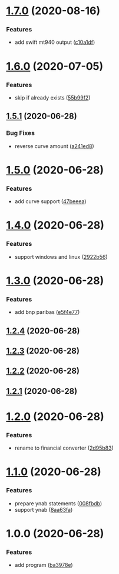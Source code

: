 # [1.7.0](https://github.com/cumpsd/financial-converter/compare/v1.6.0...v1.7.0) (2020-08-16)


### Features

* add swift mt940 output ([c10a1df](https://github.com/cumpsd/financial-converter/commit/c10a1df210a94c8f286bbd08cbf5346c5fdd5690))

# [1.6.0](https://github.com/cumpsd/financial-converter/compare/v1.5.1...v1.6.0) (2020-07-05)


### Features

* skip if already exists ([55b99f2](https://github.com/cumpsd/financial-converter/commit/55b99f23f833fabfd6218c9b45bcb5d44bd646cb))

## [1.5.1](https://github.com/cumpsd/financial-converter/compare/v1.5.0...v1.5.1) (2020-06-28)


### Bug Fixes

* reverse curve amount ([a241ed8](https://github.com/cumpsd/financial-converter/commit/a241ed868435297b06f1fe3f016fa1e00ca7c74c))

# [1.5.0](https://github.com/cumpsd/financial-converter/compare/v1.4.0...v1.5.0) (2020-06-28)


### Features

* add curve support ([47beeea](https://github.com/cumpsd/financial-converter/commit/47beeeaa2154043d984e35f919691b1d99a123c4))

# [1.4.0](https://github.com/cumpsd/financial-converter/compare/v1.3.0...v1.4.0) (2020-06-28)


### Features

* support windows and linux ([2922b56](https://github.com/cumpsd/financial-converter/commit/2922b56c739eb236cc9f0641a98700d3f5f4b3e9))

# [1.3.0](https://github.com/cumpsd/financial-converter/compare/v1.2.4...v1.3.0) (2020-06-28)


### Features

* add bnp paribas ([e5f4e77](https://github.com/cumpsd/financial-converter/commit/e5f4e77d8ad9fe498b06fc5597069b60971304c7))

## [1.2.4](https://github.com/cumpsd/financial-converter/compare/v1.2.3...v1.2.4) (2020-06-28)

## [1.2.3](https://github.com/cumpsd/financial-converter/compare/v1.2.2...v1.2.3) (2020-06-28)

## [1.2.2](https://github.com/cumpsd/financial-converter/compare/v1.2.1...v1.2.2) (2020-06-28)

## [1.2.1](https://github.com/cumpsd/financial-converter/compare/v1.2.0...v1.2.1) (2020-06-28)

# [1.2.0](https://github.com/cumpsd/financial-converter/compare/v1.1.0...v1.2.0) (2020-06-28)


### Features

* rename to financial converter ([2d95b83](https://github.com/cumpsd/financial-converter/commit/2d95b836ad2ba7384efd2975b424adae7bf1a460))

# [1.1.0](https://github.com/cumpsd/financial-converter/compare/v1.0.0...v1.1.0) (2020-06-28)


### Features

* prepare ynab statements ([008fbdb](https://github.com/cumpsd/financial-converter/commit/008fbdb38dfc7e71214c3c00e6ddfa9e2b86bf64))
* support ynab ([8aa63fa](https://github.com/cumpsd/financial-converter/commit/8aa63fa7a25352bb080cea7611308dde47f7fa50))

# 1.0.0 (2020-06-28)


### Features

* add program ([ba3978e](https://github.com/cumpsd/financial-converter/commit/ba3978e4852d31407c97fe060f5aec8c1218606c))
